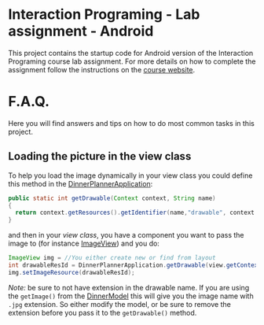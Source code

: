 Interaction Programing - Lab assignment - Android
=================================================

This project contains the startup code for Android version of the Interaction Programing course lab assignment. For more details on how to complete the assignment follow the instructions on the [course website](https://www.kth.se/social/course/DH2641).

# F.A.Q.

Here you will find answers and tips on how to do most common tasks in this project.

## Loading the picture in the view class

To help you load the image dynamically in your view class you could define this method in the [DinnerPlannerApplication](https://github.com/kth-csc-iprog/dinnerplanner-android/blob/master/src/se/kth/csc/iprog/dinnerplanner/android/DinnerPlannerApplication.java):

```Java
public static int getDrawable(Context context, String name)
{
  return context.getResources().getIdentifier(name,"drawable", context.getPackageName());
}
```

and then in your *view class*, you have a component you want to pass the image to (for instance  [ImageView](http://developer.android.com/reference/android/widget/ImageView.html)) and you do:

```Java
ImageView img = //You either create new or find from layout
int drawableResId = DinnerPlannerApplication.getDrawable(view.getContext(),"drawable_name_without_extension");
img.setImageResource(drawableResId);
```

*Note:* be sure to not have extension in the drawable name. If you are using the `getImage()` from the [DinnerModel](https://github.com/kth-csc-iprog/dinnerplanner-android/tree/master/src/se/kth/csc/iprog/dinnerplanner/model) this will give you the image name with `.jpg` extension. So either modify the model, or be sure to remove the extension before you pass it to the `getDrawable()` method.
